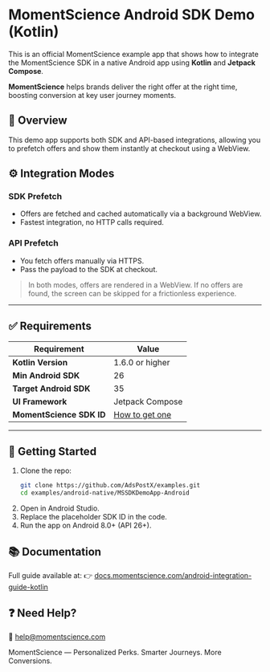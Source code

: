 # MomentScience Android SDK Demo (Kotlin)

This is an official MomentScience example app that shows how to integrate the MomentScience SDK in a native Android app using **Kotlin** and **Jetpack Compose**.

**MomentScience** helps brands deliver the right offer at the right time, boosting conversion at key user journey moments.


## 📖 Overview

This demo app supports both SDK and API-based integrations, allowing you to prefetch offers and show them instantly at checkout using a WebView.

## ⚙️ Integration Modes

### SDK Prefetch
- Offers are fetched and cached automatically via a background WebView.
- Fastest integration, no HTTP calls required.

### API Prefetch
- You fetch offers manually via HTTPS.
- Pass the payload to the SDK at checkout.

> In both modes, offers are rendered in a WebView. If no offers are found, the screen can be skipped for a frictionless experience.

---

## ✅ Requirements

| Requirement              | Value                           |
|--------------------------|----------------------------------|
| **Kotlin Version**       | 1.6.0 or higher                  |
| **Min Android SDK**      | 26                               |
| **Target Android SDK**   | 35                               |
| **UI Framework**         | Jetpack Compose                  |
| **MomentScience SDK ID** | [How to get one](https://docs.momentscience.com/getting-your-sdk-id) |

---

## 🚀 Getting Started

1. Clone the repo:
   ```bash
   git clone https://github.com/AdsPostX/examples.git
   cd examples/android-native/MSSDKDemoApp-Android
2. Open in Android Studio.
3. Replace the placeholder SDK ID in the code.
4. Run the app on Android 8.0+ (API 26+).

## 📚 Documentation

Full guide available at:
👉 [docs.momentscience.com/android-integration-guide-kotlin](https://docs.momentscience.com/android-integration-guide-kotlin)

## ❓ Need Help?

📧 help@momentscience.com

MomentScience — Personalized Perks. Smarter Journeys. More Conversions.

